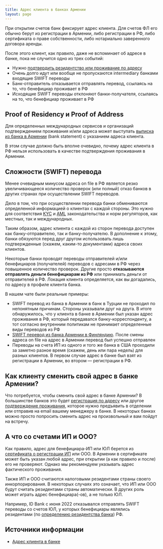 ```yaml
---
title: Адрес клиента в банках Армении
layout: page
---
```


При открытии счетов банк фиксирует адрес клиента. Для счетов ФЛ его обычно берут из регистрации в Армении, либо регистрации в РФ, либо сертификата о праве собственности, либо нотариально заверенного договора аренды.

После этого клиент, как правило, даже не вспоминает об адресе в банке, пока не случится одно из трех событий:

- Нужно [подтвердить резидентство или проживание по адресу](../documents/proof-of-residence.md)
- Очень долго идут или вообще не пропускаются intermediary банками входящие SWIFT переводы
- Банк-отправитель отказывается отправлять перевод, ссылаясь на то, что бенефициар проживает в РФ
- Исходящие SWIFT переводы отклоняют банки-получателя, ссылаясь на то, что бенефициар проживает в РФ

## Proof of Residency и Proof of Address

Для определенных международных сервисов и организаций подтверждением проживания и/или адреса может выступать [выписка из банка в Армении](../banks/statement.md) (bank statement) с указанием адреса клиента.

В этом случае должно быть вполне очевидно, почему адрес клиента в РФ нельзя использовать в качестве подтверждения проживания в Армении.

## Сложности (SWIFT) перевода

Менее очевидным минусом адреса on file в РФ является резко увеличивающееся количество проверок (или полный) отказ банков в других странах при осуществлении SWIFT переводов.

Дело в том, что при осуществлении перевода банки обмениваются определенной информацией о клиентах с каждой стороны. Это нужно для соответствия [KYC](https://www.swift.com/your-needs/financial-crime-cyber-security/know-your-customer-kyc/kyc-process) и [AML](https://www.swift.com/your-needs/financial-crime-cyber-security/anti-money-laundering-aml) законодательства и норм регуляторов, как местных, так и международных.

Таким образом, адрес клиента с каждой из сторон перевода доступен как банку-отправителю, так и банку-получателю. В дополнение к этому, банки обязуются перед друг другом использовать лишь подтвержденные (скажем, каким-то документами) адреса своих клиентов.

Некоторые банки проводят переводы отправителей и/или бенефициаров (получателей) переводов с адресами в РФ через повышенное количество проверок. Другие просто **отказываются отправлять деньги бенефициарам из РФ** или принимать деньги от отправителей в РФ. Локация клиента определяется, как вы догадались, по адресу в профиле клиента банка.

В нашем чате были реальные примеры:

- SWIFT перевод из банка в Армении в банк в Турции не проходил по непонятным причинам. Стороны указывали друг на друга. В итоге обнаружилось, что у клиента в банке в Армении был указан адрес проживания в РФ, который передавался банку-корреспонденту, а тот согласно внутренним политикам не принимает определенные виды переводов из РФ
- [SWIFT перевод из банка Армении в Финляндию](https://t.me/am_banking_and_residency/147). После смены адреса on file на адрес в Армении перевод был успешно отправлен
- Переводы на счета ИП из одного и того же банка в США проходили за заметно разное время (скажем, день или пара недель) для разных клиентов. В первом случае адрес в банке был взят из регистрации в Армении, во втором — регистрации в РФ.

## Как клиенту сменить свой адрес в банке Армении?

Что потребуется, чтобы сменить свой адрес в банке Армении? В большинстве банков это будет [регистрация по адресу](../documents/registration.md)
или другое [подтверждение проживания](../banks/proof-of-plans.md), которое нужно предъявить в отделении или отправив на email вашему менеджеру в банке.
В некоторых банках можно просто попросить сменить адрес на произвольный и вам пойдут на встречу.

## А что со счетами ИП и ООО?

Как правило, адрес для бенефициара-ИП или ЮЛ берется из [сертификата о регистрации ИП](../business/ip-new.md) или ООО. В Армении в сертификате может быть указан любой адрес, при открытии (а как правило и после) его не проверяют. Однако мы рекомендуем указывать адрес фактического проживания.

Также ИП и ООО считаются налоговыми резидентами страны своего инкорпорирования. В некоторых случаях это означает, что ИП или ООО будут считать резидентами страны автоматически. В других роль может играть адрес бенефициара(-ов), а не только ЮЛ.

Например, ID Bank с июня 2022 отказывался отправлять SWIFT переводы со счетов ЮЛ, у которых бенефициары являлись резидентами (по [определению резидентства банка](../banks/resident-tariffs.md)) РФ.

## Источники информации

- [Адрес клиента в банке](https://www.notion.so/914dc5980f964cebaccd9a7c3240ec68)
